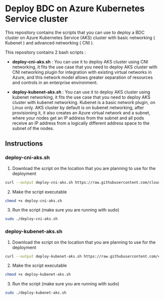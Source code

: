 # Deploy BDC on Azure Kubernetes Service cluster


This repository contains the scripts that you can use to deploy a BDC cluster on Azure Kubernetes Service (AKS)  cluster with basic networking ( Kubenet ) and advanced networking ( CNI ). 

This repository contains 2 bash scripts : 
- **deploy-cni-aks.sh** : You can use it to deploy AKS cluster using CNI networking, it fits the use case that you need to deploy AKS cluster with CNI networking plugin for integration with existing virtual networks in Azure, and this network model allows greater separation of resources and controls in an enterprise environment.

- **deploy-kubenet-aks.sh** : You can use it to deploy AKS cluster using kubenet networking, it fits the use case that you need to deploy AKS cluster with kubenet networking. Kubenet is a basic network plugin, on Linux only. AKS cluster by default is on kubenet networking, after provisioning it, it also creates an Azure virtual network and a subnet, where your nodes get an IP address from the subnet and all pods receive an IP address from a logically different address space to the subnet of the nodes. 



## Instructions

### deploy-cni-aks.sh

1. Download the script on the location that you are planning to use for the deployment

``` bash
curl --output deploy-cni-aks.sh https://raw.githubusercontent.com/cloudmelon/melonkube/azure-kubernetes-service/platform-ops/deploy-cni-aks.sh
```

2. Make the script executable

``` bash
chmod +x deploy-cni-aks.sh
```

3. Run the script (make sure you are running with sudo)

``` bash
sudo ./deploy-cni-aks.sh
```

### deploy-kubenet-aks.sh

1. Download the script on the location that you are planning to use for the deployment

``` bash
curl --output deploy-kubenet-aks.sh https://raw.githubusercontent.com/cloudmelon/melonkube/azure-kubernetes-service/platform-ops/scripts/deploy-kubenet-aks.sh
```

2. Make the script executable

``` bash
chmod +x deploy-kubenet-aks.sh
```

3. Run the script (make sure you are running with sudo)

``` bash
sudo ./deploy-kubenet-aks.sh
```


